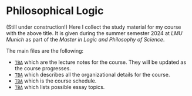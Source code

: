 # Philosophical Logic

(Still under construction!) Here I collect the study material for my course with the above title. It is given during the summer semester 2024 at *LMU
Munich* as part of the *Master in Logic and Philosophy of Science*. 

The main files are the following:
* [`TBA`]() which are the lecture notes for the course. They will be updated as the course progresses.
* [`TBA`]() which describes all the organizational details for the course.
* [`TBA`]() which is the course schedule.
* [`TBA`]() which lists possible essay topics.
